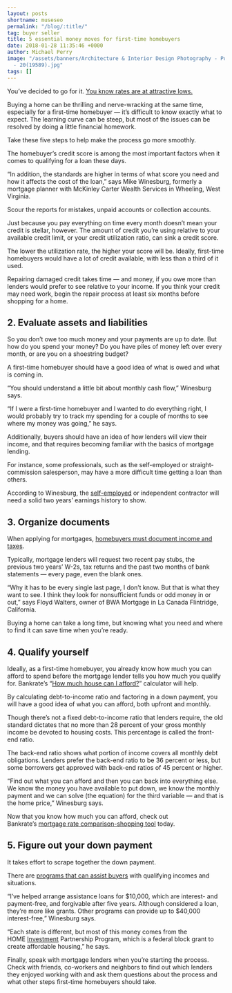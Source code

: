 ```yaml
---
layout: posts
shortname: museseo
permalink: "/blog/:title/"
tag: buyer seller
title: 5 essential money moves for first-time homebuyers
date: 2018-01-28 11:35:46 +0000
author: Michael Perry
image: "/assets/banners/Architecture & Interior Design Photography - Purple Moss Architecture
  - 20(19589).jpg"
tags: []
---
```

You’ve decided to go for it. [You know rates are at attractive lows.](https://www.bankrate.com/mortgage.aspx)

Buying a home can be thrilling and nerve-wracking at the same time, especially for a first-time homebuyer — it’s difficult to know exactly what to expect. The learning curve can be steep, but most of the issues can be resolved by doing a little financial homework.

Take these five steps to help make the process go more smoothly.

The homebuyer’s credit score is among the most important factors when it comes to qualifying for a loan these days.

“In addition, the standards are higher in terms of what score you need and how it affects the cost of the loan,” says Mike Winesburg, formerly a mortgage planner with McKinley Carter Wealth Services in Wheeling, West Virginia.

Scour the reports for mistakes, unpaid accounts or collection accounts.

Just because you pay everything on time every month doesn’t mean your credit is stellar, however. The amount of credit you’re using relative to your available credit limit, or your credit utilization ratio, can sink a credit score.

The lower the utilization rate, the higher your score will be. Ideally, first-time homebuyers would have a lot of credit available, with less than a third of it used.

Repairing damaged credit takes time — and money, if you owe more than lenders would prefer to see relative to your income. If you think your credit may need work, begin the repair process at least six months before shopping for a home.

## 2. Evaluate assets and liabilities

So you don’t owe too much money and your payments are up to date. But how do you spend your money? Do you have piles of money left over every month, or are you on a shoestring budget?

A first-time homebuyer should have a good idea of what is owed and what is coming in.

“You should understand a little bit about monthly cash flow,” Winesburg says.

“If I were a first-time homebuyer and I wanted to do everything right, I would probably try to track my spending for a couple of months to see where my money was going,” he says.

Additionally, buyers should have an idea of how lenders will view their income, and that requires becoming familiar with the basics of mortgage lending.

For instance, some professionals, such as the self-employed or straight-commission salesperson, may have a more difficult time getting a loan than others.

According to Winesburg, the [self-employed](https://www.bankrate.com/finance/mortgages/how-the-self-employed-get-mortgages-1.aspx) or independent contractor will need a solid two years’ earnings history to show.

## 3. Organize documents

When applying for mortgages, [homebuyers must document income and taxes](https://www.bankrate.com/finance/mortgages/documents-you-need-to-get-a-home-mortgage-1.aspx).

Typically, mortgage lenders will request two recent pay stubs, the previous two years’ W-2s, tax returns and the past two months of bank statements — every page, even the blank ones.

“Why it has to be every single last page, I don’t know. But that is what they want to see. I think they look for nonsufficient funds or odd money in or out,” says Floyd Walters, owner of BWA Mortgage in La Canada Flintridge, California.

Buying a home can take a long time, but knowing what you need and where to find it can save time when you’re ready.

## 4. Qualify yourself

Ideally, as a first-time homebuyer, you already know how much you can afford to spend before the mortgage lender tells you how much you qualify for. Bankrate’s “[How much house can I afford?](https://www.bankrate.com/calculators/mortgages/new-house-calculator.aspx)” calculator will help.

By calculating debt-to-income ratio and factoring in a down payment, you will have a good idea of what you can afford, both upfront and monthly.

Though there’s not a fixed debt-to-income ratio that lenders require, the old standard dictates that no more than 28 percent of your gross monthly income be devoted to housing costs. This percentage is called the front-end ratio.

The back-end ratio shows what portion of income covers all monthly debt obligations. Lenders prefer the back-end ratio to be 36 percent or less, but some borrowers get approved with back-end ratios of 45 percent or higher.

“Find out what you can afford and then you can back into everything else. We know the money you have available to put down, we know the monthly payment and we can solve (the equation) for the third variable — and that is the home price,” Winesburg says.

Now that you know how much you can afford, check out Bankrate’s [mortgage rate comparison-shopping tool](https://www.bankrate.com/mortgage.aspx) today.

## 5. Figure out your down payment

It takes effort to scrape together the down payment.

There are [programs that can assist buyers](https://www.bankrate.com/mortgages/first-time-homebuyer-grants-and-programs/) with qualifying incomes and situations.

“I’ve helped arrange assistance loans for $10,000, which are interest- and payment-free, and forgivable after five years. Although considered a loan, they’re more like grants. Other programs can provide up to $40,000 interest-free,” Winesburg says.

“Each state is different, but most of this money comes from the HOME [Investment](https://www.bankrate.com/calculators/retirement/investment-goal-calculator.aspx "investment calculator") Partnership Program, which is a federal block grant to create affordable housing,” he says.

Finally, speak with mortgage lenders when you’re starting the process. Check with friends, co-workers and neighbors to find out which lenders they enjoyed working with and ask them questions about the process and what other steps first-time homebuyers should take.
